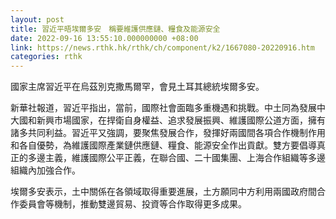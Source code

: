 ```yaml
---
layout: post
title: 習近平晤埃爾多安　稱要維護供應鏈、糧食及能源安全
date: 2022-09-16 13:55:10.000000000 +08:00
link: https://news.rthk.hk/rthk/ch/component/k2/1667080-20220916.htm
categories: rthk
---
```


國家主席習近平在烏茲別克撒馬爾罕，會見土耳其總統埃爾多安。

新華社報道，習近平指出，當前，國際社會面臨多重機遇和挑戰。中土同為發展中大國和新興市場國家，在捍衛自身權益、追求發展振興、維護國際公道方面，擁有諸多共同利益。習近平又強調，要聚焦發展合作，發揮好兩國間各項合作機制作用和各自優勢，為維護國際產業鏈供應鏈、糧食、能源安全作出貢獻。雙方要倡導真正的多邊主義，維護國際公平正義，在聯合國、二十國集團、上海合作組織等多邊組織內加強合作。

埃爾多安表示，土中關係在各領域取得重要進展，土方願同中方利用兩國政府間合作委員會等機制，推動雙邊貿易、投資等合作取得更多成果。
